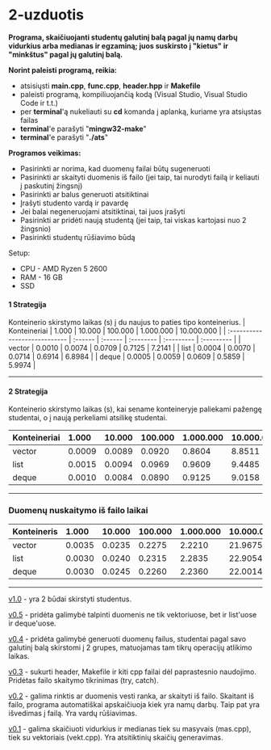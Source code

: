 # 2-uzduotis

**Programa, skaičiuojanti studentų galutinį balą pagal jų namų darbų vidurkius arba medianas ir egzaminą; juos suskirsto į "kietus" ir "minkštus" pagal jų galutinį balą.**

**Norint paleisti programą, reikia:** 
  * atsisiųsti **main.cpp**, **func.cpp**, **header.hpp** ir **Makefile**
  * paleisti programą, kompiliuojančią kodą (Visual Studio, Visual Studio Code ir t.t.)
  * per **terminal**'ą nukeliauti su **cd** komanda į aplanką, kuriame yra atsiųstas failas
  * **terminal**'e parašyti "**mingw32-make**"
  * **terminal**'e parašyti "**./ats**"
  
**Programos veikimas:**
  * Pasirinkti ar norima, kad duomenų failai būtų sugeneruoti
  * Pasirinkti ar skaityti duomenis iš failo (jei taip, tai nurodyti failą ir keliauti į paskutinį žingsnį)
  * Pasirinkti ar balus generuoti atsitiktinai
  * Įrašyti studento vardą ir pavardę
  * Jei balai negeneruojami atsitiktinai, tai juos įrašyti
  * Pasirinkti ar pridėti naują studentą (jei taip, tai viskas kartojasi nuo 2 žingsnio)
  * Pasirinkti studentų rūšiavimo būdą

Setup:
* CPU - AMD Ryzen 5 2600
* RAM - 16 GB
* SSD

#### 1 Strategija

Konteinerio skirstymo laikas (s) į du naujus to paties tipo konteinerius. 
| Konteineriai             | 1.000 | 10.000 | 100.000 | 1.000.000 | 10.000.000 |
| :---------------------------- | :------ | :------ | :-------- | :--------- | :--------- |
| vector  | 0.0010 | 0.0074 | 0.0709   | 0.7125   | 7.2141    |
| list  | 0.0004 | 0.0070 | 0.0714   | 0.6914    | 6.8984    |
| deque | 0.0005 | 0.0059 | 0.0609   | 0.5859    | 5.9974    |

---

#### 2 Strategija

Konteinerio skirstymo laikas (s), kai sename konteineryje paliekami pažengę studentai, o į naują perkeliami atsilikę studentai.

| Konteineriai  | 1.000  | 10.000  | 100.000 | 1.000.000 | 10.000.000 |
| :---------------------------- | :------ | :------ | :-------- | :--------- | :--------- |
| vector | 0.0009 | 0.0089 | 0.0920  | 0.8604   | 8.8511    |
| list  | 0.0015 | 0.0094 | 0.0969   | 0.9609    | 9.4485    |
| deque| 0.0010 | 0.0084 | 0.0890   | 0.9125    | 9.0158  |

---

### Duomenų nuskaitymo iš failo laikai
| Konteineris   | 1.000  | 10.000  |100.000 | 1.000.000 | 10.000.000 |
| :---------- | :------ | :------ | :------ | :-------- | :--------- |
| vector  | 0.0035 | 0.0235  | 0.2275 | 2.2210   | 21.9675   |
| list   | 0.0030 | 0.0240  | 0.2315 | 2.2835  | 22.9054   |
| deque | 0.0030 | 0.0245  | 0.2260 | 2.2360   | 22.0014   |

---

[v1.0](https://github.com/MatasValiunas/2-uzduotis/tree/v1.0) - yra 2 būdai skirstyti studentus.

[v0.5](https://github.com/MatasValiunas/2-uzduotis/tree/v0.5) - pridėta galimybė talpinti duomenis ne tik vektoriuose, bet ir list'uose ir deque'uose.

[v0.4](https://github.com/MatasValiunas/2-uzduotis/tree/v0.4) - pridėta galimybė generuoti duomenų failus, studentai pagal savo galutinį balą skirstomi į 2 grupes, matuojamas tam tikrų operacijų atlikimo laikas.

[v0.3](https://github.com/MatasValiunas/2-uzduotis/tree/v0.3) - sukurti header, Makefile ir kiti cpp failai dėl paprastesnio naudojimo. Pridėtas failo skaitymo tikrinimas (try, catch).

[v0.2](https://github.com/MatasValiunas/2-uzduotis/tree/v0.2) - galima rinktis ar duomenis vesti ranka, ar skaityti iš failo. Skaitant iš failo, programa automatiškai apskaičiuoja kiek yra namų darbų. Taip pat yra išvedimas į failą. Yra vardų rūšiavimas.

[v0.1](https://github.com/MatasValiunas/2-uzduotis) - galima skaičiuoti vidurkius ir medianas tiek su masyvais (mas.cpp), tiek su vektoriais (vekt.cpp). Yra atsitiktinių skaičių generavimas.
